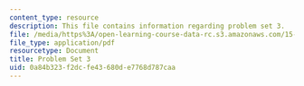 ```yaml
---
content_type: resource
description: This file contains information regarding problem set 3.
file: /media/https%3A/open-learning-course-data-rc.s3.amazonaws.com/15-053-optimization-methods-in-management-science-spring-2013/0a84b323f2dcfe43680de7768d787caa_MIT15_053S13_ps3.pdf
file_type: application/pdf
resourcetype: Document
title: Problem Set 3
uid: 0a84b323-f2dc-fe43-680d-e7768d787caa
---
```

